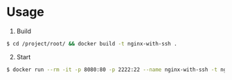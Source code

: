 # Usage

1. Build

```sh
$ cd /project/root/ && docker build -t nginx-with-ssh .
```

2. Start

```sh
$ docker run --rm -it -p 8080:80 -p 2222:22 --name nginx-with-ssh -t nginx-with-ssh:latest
```
